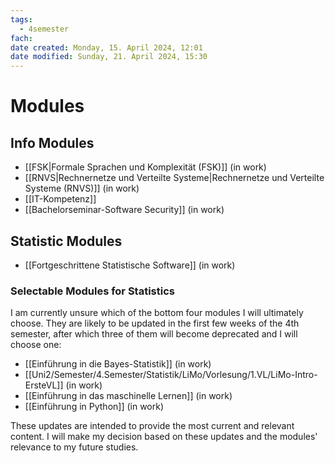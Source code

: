```yaml
---
tags:
  - 4semester
fach: 
date created: Monday, 15. April 2024, 12:01
date modified: Sunday, 21. April 2024, 15:30
---
```


# Modules

## Info Modules
- [[FSK|Formale Sprachen und Komplexität (FSK)]] (in work)
- [[RNVS|Rechnernetze und Verteilte Systeme|Rechnernetze und Verteilte Systeme (RNVS)]] (in work)
- [[IT-Kompetenz]]
- [[Bachelorseminar-Software Security]] (in work)

## Statistic Modules

- [[Fortgeschrittene Statistische Software]] (in work)

### Selectable Modules for Statistics

I am currently unsure which of the bottom four modules I will ultimately choose. They are likely to be updated in the first few weeks of the 4th semester, after which three of them will become deprecated and I will choose one:

- [[Einführung in die Bayes-Statistik]] (in work)
- [[Uni2/Semester/4.Semester/Statistik/LiMo/Vorlesung/1.VL/LiMo-Intro-ErsteVL]] (in work)
- [[Einführung in das maschinelle Lernen]] (in work)
- [[Einführung in Python]] (in work)

These updates are intended to provide the most current and relevant content. I will make my decision based on these updates and the modules' relevance to my future studies.
